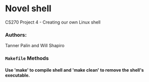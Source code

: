 # Novel shell
CS270 Project 4 - Creating our own Linux shell

### Authors: 
Tanner Palin and Will Shapiro

### `Makefile` Methods

#### Use 'make' to compile shell and 'make clean' to remove the shell's executable.
